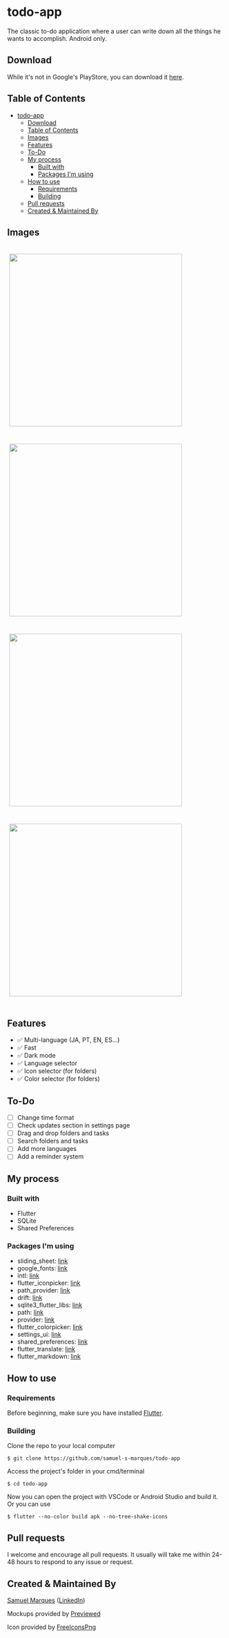 # todo-app
The classic to-do application where a user can write down all the things he wants to accomplish. Android only.

## Download
While it's not in Google's PlayStore, you can download it [here](https://github.com/samuel-s-marques/todo-app/releases).

## Table of Contents
- [todo-app](#todo-app)
  - [Download](#download)
  - [Table of Contents](#table-of-contents)
  - [Images](#images)
  - [Features](#features)
  - [To-Do](#to-do)
  - [My process](#my-process)
    - [Built with](#built-with)
    - [Packages I'm using](#packages-im-using)
  - [How to use](#how-to-use)
    - [Requirements](#requirements)
    - [Building](#building)
  - [Pull requests](#pull-requests)
  - [Created & Maintained By](#created--maintained-by)

## Images
<p>
    <img src="screenshots/image1.jpeg" width="400px" height="auto" hspace="5" vspace="20">
    <img src="screenshots/image2.jpeg" width="400px" height="auto" hspace="5" vspace="20">
    <img src="screenshots/image3.jpeg" width="400px" height="auto" hspace="5" vspace="20">
    <img src="screenshots/image4.jpeg" width="400px" height="auto" hspace="5" vspace="20">
</p>

## Features
- ✅ Multi-language (JA, PT, EN, ES...)
- ✅ Fast
- ✅ Dark mode
- ✅ Language selector
- ✅ Icon selector (for folders)
- ✅ Color selector (for folders)

## To-Do
- [ ] Change time format
- [ ] Check updates section in settings page
- [ ] Drag and drop folders and tasks
- [ ] Search folders and tasks
- [ ] Add more languages
- [ ] Add a reminder system

## My process
### Built with
- Flutter
- SQLite
- Shared Preferences

### Packages I'm using
- sliding_sheet: [link](https://pub.dev/packages/sliding_sheet)
- google_fonts: [link](https://pub.dev/packages/google_fonts)
- intl: [link](https://pub.dev/packages/intl)
- flutter_iconpicker: [link](https://pub.dev/packages/flutter_iconpicker)
- path_provider: [link](https://pub.dev/packages/path_provider)
- drift: [link](https://pub.dev/packages/drift)
- sqlite3_flutter_libs: [link](https://pub.dev/packages/sqlite3_flutter_libs)
- path: [link](https://pub.dev/packages/path)
- provider: [link](https://pub.dev/packages/provider)
- flutter_colorpicker: [link](https://pub.dev/packages/flutter_colorpicker)
- settings_ui: [link](https://pub.dev/packages/settings_ui)
- shared_preferences: [link](https://pub.dev/packages/shared_preferences)
- flutter_translate: [link](https://pub.dev/packages/flutter_translate)
- flutter_markdown: [link](https://pub.dev/packages/flutter_markdown)

## How to use
### Requirements
Before beginning, make sure you have installed [Flutter](https://docs.flutter.dev/get-started/install).

### Building
Clone the repo to your local computer
```
$ git clone https://github.com/samuel-s-marques/todo-app
```

Access the project's folder in your cmd/terminal
```
$ cd todo-app
```

Now you can open the project with VSCode or Android Studio and build it. Or you can use
```
$ flutter --no-color build apk --no-tree-shake-icons
```

## Pull requests
I welcome and encourage all pull requests. It usually will take me within 24-48 hours to respond to any issue or request.

## Created & Maintained By
[Samuel Marques](https://github.com/samuel-s-marques) ([LinkedIn](https://www.linkedin.com/in/samuel-s-marques/))

Mockups provided by [Previewed](https://previewed.app/template/CFA62417)

Icon provided by [FreeIconsPng](https://www.freeiconspng.com/img/5383)
